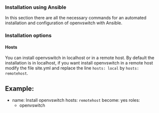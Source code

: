 ### Installation using Ansible
In this section there are all the necessary commands for an automated installation and configuration of openvswitch with Ansible. 

### Installation options

#### Hosts

You can install openvswitch in localhost or in a remote host. By default the installation is in localhost, if you want install openvswitch in a remote host modify the file site.yml and replace the line `hosts: local` by `hosts: remotehost`.

**Example:**
---
- name: Install openvswitch
  hosts: `remotehost`
  become: yes
  roles:
    - openvswitch
